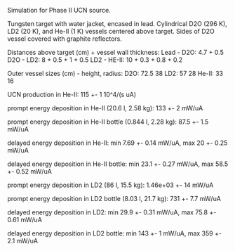 Simulation for Phase II UCN source.

Tungsten target with water jacket, encased in lead.
Cylindrical D2O (296 K), LD2 (20 K), and He-II (1 K) vessels centered above target.
Sides of D2O vessel covered with graphite reflectors.

Distances above target (cm) + vessel wall thickness:
Lead - D2O: 4.7 + 0.5
D2O - LD2: 8 + 0.5 + 1 + 0.5
LD2 - HE-II: 10 + 0.3 + 0.8 + 0.2

Outer vessel sizes (cm) - height, radius:
D2O: 72.5 38
LD2: 57 28
He-II: 33 16

UCN production in He-II:
115 +- 1 10^4/(s uA)

prompt energy deposition in He-II (20.6 l, 2.58 kg):
133 +- 2 mW/uA

prompt energy deposition in He-II bottle (0.844 l, 2.28 kg):
87.5 +- 1.5 mW/uA

delayed energy deposition in He-II:
min 7.69 +- 0.14 mW/uA, max 20 +- 0.25 mW/uA

delayed energy deposition in He-II bottle:
min 23.1 +- 0.27 mW/uA, max 58.5 +- 0.52 mW/uA

prompt energy deposition in LD2 (86 l, 15.5 kg):
1.46e+03 +- 14 mW/uA

prompt energy deposition in LD2 bottle (8.03 l, 21.7 kg):
731 +- 7.7 mW/uA

delayed energy deposition in LD2:
min 29.9 +- 0.31 mW/uA, max 75.8 +- 0.61 mW/uA

delayed energy deposition in LD2 bottle:
min 143 +- 1 mW/uA, max 359 +- 2.1 mW/uA

